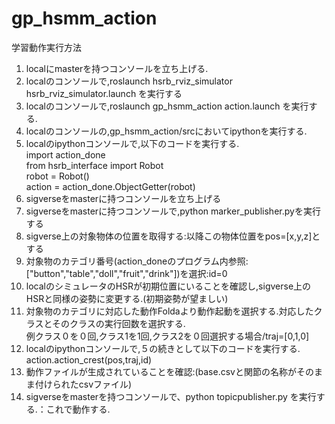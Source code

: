 # gp_hsmm_action   
学習動作実行方法  
1. localにmasterを持つコンソールを立ち上げる.  
2. localのコンソールで,roslaunch hsrb_rviz_simulator hsrb_rviz_simulator.launch を実行する  
3. localのコンソールで,roslaunch gp_hsmm_action action.launch を実行する.  
4. localのコンソールの,gp_hsmm_action/srcにおいてipythonを実行する.  
5. localのipythonコンソールで,以下のコードを実行する.  
import action_done  
from hsrb_interface import Robot  
robot = Robot()  
action = action_done.ObjectGetter(robot)  
6. sigverseをmasterに持つコンソールを立ち上げる  
7. sigverseをmasterに持つコンソールで,python marker_publisher.pyを実行する  
8. sigverse上の対象物体の位置を取得する:以降この物体位置をpos=[x,y,z]とする  
9. 対象物のカテゴリ番号(action_doneのプログラム内参照: ["button","table","doll","fruit","drink"])を選択:id=0  
10. localのシミュレータのHSRが初期位置にいることを確認し,sigverse上のHSRと同様の姿勢に変更する.(初期姿勢が望ましい)  
11. 対象物のカテゴリに対応した動作Foldaより動作起動を選択する.対応したクラスとそのクラスの実行回数を選択する.  
例クラス０を０回,クラス1を1回,クラス2を０回選択する場合/traj=[0,1,0]  
12. localのipythonコンソールで,５の続きとして以下のコードを実行する.
action.action_crest(pos,traj,id)  
13. 動作ファイルが生成されていることを確認:(base.csvと関節の名称がそのまま付けられたcsvファイル)  
14. sigverseをmasterを持つコンソールで、python topicpublisher.py を実行する.：これで動作する.  
